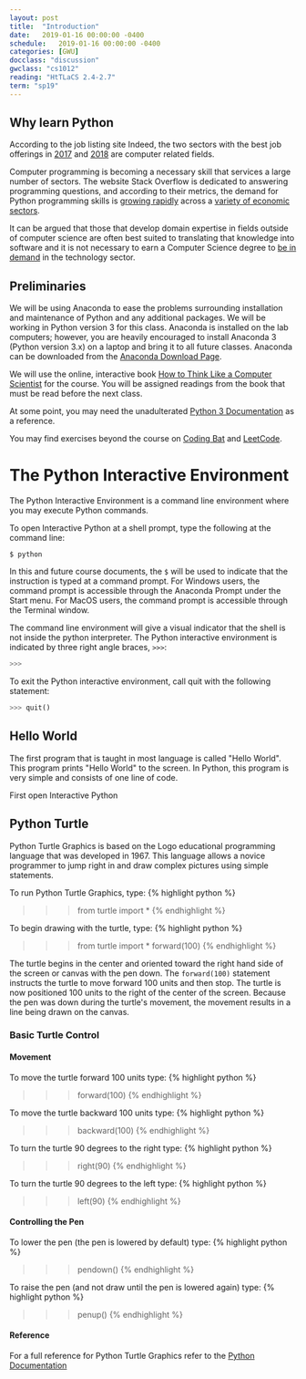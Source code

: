```yaml
---
layout: post
title:  "Introduction"
date:   2019-01-16 00:00:00 -0400
schedule:   2019-01-16 00:00:00 -0400
categories: [GWU]
docclass: "discussion"
gwclass: "cs1012"
reading: "HtTLaCS 2.4-2.7"
term: "sp19"
---
```

<head>
  <link href="/css/syntax.css" rel="stylesheet">
</head>

## Why learn Python
According to the job listing site Indeed, the two sectors with the best job offerings in [2017](http://blog.indeed.com/2017/03/21/best-jobs-united-states-2017/) and [2018](http://blog.indeed.com/2018/03/15/best-jobs-united-states/) are computer related fields.


Computer programming is becoming a necessary skill that services a large number of sectors.  The website Stack Overflow is dedicated to answering programming questions, and according to their metrics, the demand for Python programming skills is [growing rapidly](https://stackoverflow.blog/2017/09/06/incredible-growth-python/) across a [variety of economic sectors](https://stackoverflow.blog/2017/09/14/python-growing-quickly/).


It can be argued that those that develop domain expertise in fields outside of computer science are often best suited to translating that knowledge into software and it is not necessary to earn a Computer Science degree to [be in demand](https://www.forbes.com/sites/georgeanders/2015/07/29/liberal-arts-degree-tech/#19e268c1745d) in the technology sector.

## Preliminaries
We will be using Anaconda to ease the problems surrounding installation and maintenance of Python and any additional packages.  We will be working in Python version 3 for this class.  Anaconda is installed on the lab computers; however, you are heavily encouraged to install Anaconda 3 (Python version 3.x) on a laptop and bring it to all future classes.  Anaconda can be downloaded from the [Anaconda Download Page](https://www.anaconda.com/download/).

We will use the online, interactive book [How to Think Like a Computer Scientist](http://interactivepython.org/courselib/static/thinkcspy/index.html) for the course.  You will be assigned readings from the book that must be read before the next class.

At some point, you may need the unadulterated [Python 3 Documentation](https://docs.python.org/3/index.html) as a reference.

You may find exercises beyond the course on [Coding Bat](https://codingbat.com/python) and [LeetCode](https://leetcode.com/).

# The Python Interactive Environment
The Python Interactive Environment is a command line environment where you may execute Python commands.

To open Interactive Python at a shell prompt, type the following at the command line:
```
$ python
```
In this and future course documents, the `$` will be used to indicate that the instruction is typed at a command prompt.  For Windows users, the command prompt is accessible through the Anaconda Prompt under the Start menu.  For MacOS users, the command prompt is accessible through the Terminal window.

The command line environment will give a visual indicator that the shell is not inside the python interpreter.  The Python interactive environment is indicated by three right angle braces, `>>>`:
```Python
>>>
```

To exit the Python interactive environment, call quit with the following statement:
```Python
>>> quit()
```

## Hello World
The first program that is taught in most language is called "Hello World".  This program prints "Hello World" to the screen.  In Python, this program is very simple and consists of one line of code.

First open Interactive Python

## Python Turtle
Python Turtle Graphics is based on the Logo educational programming language that was developed in 1967.  This language allows a novice programmer to jump right in and draw complex pictures using simple statements.

To run Python Turtle Graphics, type:
{% highlight python %}
>>> from turtle import *
{% endhighlight %}

To begin drawing with the turtle, type:
{% highlight python %}
>>> from turtle import *
>>> forward(100)
{% endhighlight %}

The turtle begins in the center and oriented toward the right hand side of the screen or canvas with the pen down.  The `forward(100)` statement instructs the turtle to move forward 100 units and then stop.  The turtle is now positioned 100 units to the right of the center of the screen.  Because the pen was down during the turtle's movement, the movement results in a line being drawn on the canvas.

### Basic Turtle Control
#### Movement
To move the turtle forward 100 units type:
{% highlight python %}
>>> forward(100)
{% endhighlight %}

To move the turtle backward 100 units type:
{% highlight python %}
>>> backward(100)
{% endhighlight %}

To turn the turtle 90 degrees to the right type:
{% highlight python %}
>>> right(90)
{% endhighlight %}

To turn the turtle 90 degrees to the left type:
{% highlight python %}
>>> left(90)
{% endhighlight %}

#### Controlling the Pen
To lower the pen (the pen is lowered by default) type:
{% highlight python %}
>>> pendown()
{% endhighlight %}

To raise the pen (and not draw until the pen is lowered again) type:
{% highlight python %}
>>> penup()
{% endhighlight %}

#### Reference
For a full reference for Python Turtle Graphics refer to the [Python Documentation](https://docs.python.org/3/library/turtle.html#turtle-methods)

